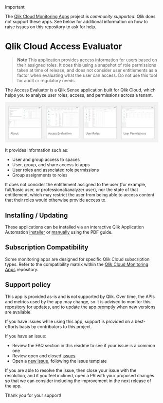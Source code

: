 > [!IMPORTANT]
> The [Qlik Cloud Monitoring Apps](https://github.com/qlik-oss/qlik-cloud-monitoring-apps) project is _community supported_.
> Qlik does not support these apps. See below for additional information
> on how to raise issues on this repository to ask for help.

# Qlik Cloud Access Evaluator

> **Note**
> This application provides access information for users based on their assigned roles. It does this using a snapshot of role
> permissions taken at time of release, and does not consider user entitlements as a factor when evaluating what the user can
> access. Do not use this tool for audit or regulatory needs.

The Access Evaluator is a Qlik Sense application built for Qlik Cloud, which helps
you to analyze user roles, access, and permissions across a tenant.

![Sheets in the Access Evaluator](/images/readme_sheets.png)

It provides information such as:

* User and group access to spaces
* User, group, and share access to apps
* User roles and associated role permissions
* Group assignments to roles

It does not consider the entitlement assigned to the user (for example, full/basic user, or professional/analyzer user), nor the
state of that entitlement, which may restrict the user from being able to access content that their roles would otherwise provide
access to.

## Installing / Updating

These applications can be installed via an interactive Qlik Application Automation [installer](https://community.qlik.com/t5/Official-Support-Articles/Qlik-Cloud-Monitoring-Apps-Workflow-Guide/ta-p/2134140) or [manually](/../../releases) using the PDF guide.

## Subscription Compatibility

Some monitoring apps are designed for specific Qlik Cloud subscription types. Refer to the compatibility matrix within the [Qlik Cloud Monitoring Apps](https://github.com/qlik-oss/qlik-cloud-monitoring-apps?tab=readme-ov-file#applications) repository.

## Support policy

This app is provided as-is and is not supported by Qlik. Over time, the APIs and
metrics used by the app may change, so it is advised to monitor this repository
for updates, and to update the app promptly when new versions are available.

If you have issues while using this app, support is provided on a best-efforts
basis by contributors to this project.

If you have an issue:

* Review the FAQ section in this readme to see if your issue is a common one
* Review open and closed [issues](/../../issues)
* Open a [new issue](/../../issues/new), following the issue template

If you are able to resolve the issue, then close your issue with the resolution,
and if you feel inclined, open a PR with your proposed changes so that we can
consider including the improvement in the next release of the app.

Thank you for your support!
